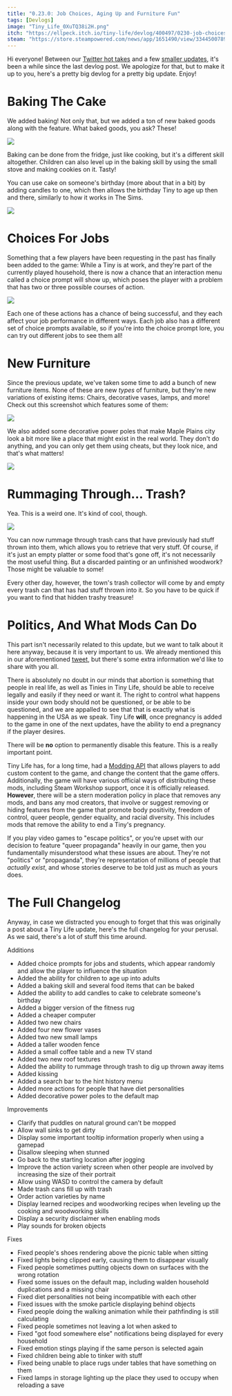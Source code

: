 ```yaml
---
title: "0.23.0: Job Choices, Aging Up and Furniture Fun"
tags: [Devlogs]
image: "Tiny_Life_0XuTQ38i2H.png"
itch: "https://ellpeck.itch.io/tiny-life/devlog/400497/0230-job-choices-aging-up-and-furniture-fun"
steam: "https://store.steampowered.com/news/app/1651490/view/3344500789303904087"
---
```


Hi everyone! Between our [Twitter hot takes](https://twitter.com/TinyLifeGame/status/1540355510788055040) and a few [smaller updates](https://docs.tinylifegame.com/Changelog), it's been a while since the last devlog post. We apologize for that, but to make it up to you, here's a pretty big devlog for a pretty big update. Enjoy!

# Baking The Cake
We added baking! Not only that, but we added a ton of new baked goods along with the feature. What baked goods, you ask? These!

![](Tiny_Life_0XuTQ38i2H.png)

Baking can be done from the fridge, just like cooking, but it's a different skill altogether. Children can also level up in the baking skill by using the small stove and making cookies on it. Tasty!

You can use cake on someone's birthday (more about that in a bit) by adding candles to one, which then allows the birthday Tiny to age up then and there, similarly to how it works in The Sims.

![](Tiny_Life_aU8Bz7p2G8.png)

# Choices For Jobs
Something that a few players have been requesting in the past has finally been added to the game: While a Tiny is at work, and they're part of the currently played household, there is now a chance that an interaction menu called a choice prompt will show up, which poses the player with a problem that has two or three possible courses of action.

![](Tiny_Life_2QZikScZRi.png)

Each one of these actions has a chance of being successful, and they each affect your job performance in different ways. Each job also has a different set of choice prompts available, so if you're into the choice prompt lore, you can try out different jobs to see them all!

# New Furniture
Since the previous update, we've taken some time to add a bunch of new furniture items. None of these are new *types* of furniture, but they're new variations of existing items: Chairs, decorative vases, lamps, and more! Check out this screenshot which features some of them:

![](22-07-04_15-40-42.png)

We also added some decorative power poles that make Maple Plains city look a bit more like a place that might exist in the real world. They don't do anything, and you can only get them using cheats, but they look nice, and that's what matters!

![](Tiny_Life_GWMLHdoQqm.png)

# Rummaging Through... Trash?
Yea. This is a weird one. It's kind of cool, though.

![](Tiny_Life_e3yMNy0HqV.png)

You can now rummage through trash cans that have previously had stuff thrown into them, which allows you to retrieve that very stuff. Of course, if it's just an empty platter or some food that's gone off, it's not necessarily the most useful thing. But a discarded painting or an unfinished woodwork? Those might be valuable to some!

Every other day, however, the town's trash collector will come by and empty every trash can that has had stuff thrown into it. So you have to be quick if you want to find that hidden trashy treasure!

# Politics, And What Mods Can Do
This part isn't necessarily related to this update, but we want to talk about it here anyway, because it is very important to us. We already mentioned this in our aforementioned [tweet](https://twitter.com/TinyLifeGame/status/1540355510788055040), but there's some extra information we'd like to share with you all.

There is absolutely no doubt in our minds that abortion is something that people in real life, as well as Tinies in Tiny Life, should be able to receive legally and easily if they need or want it. The right to control what happens inside your own body should not be questioned, or be able to be questioned, and we are appalled to see that that is exactly what is happening in the USA as we speak. Tiny Life **will**, once pregnancy is added to the game in one of the next updates, have the ability to end a pregnancy if the player desires.

There will be **no** option to permanently disable this feature. This is a really important point.

Tiny Life has, for a long time, had a [Modding API](https://docs.tinylifegame.com/api/TinyLife.html) that allows players to add custom content to the game, and change the content that the game offers. Additionally, the game will have various official ways of distributing these mods, including Steam Workshop support, once it is officially released. **However**, there will be a stern moderation policy in place that removes any mods, and bans any mod creators, that involve or suggest removing or hiding features from the game that promote body positivity, freedom of control, queer people, gender equality, and racial diversity. This includes mods that remove the ability to end a Tiny's pregnancy.

If you play video games to "escape politics", or you're upset with our decision to feature "queer propaganda" heavily in our game, then you fundamentally misunderstood what these issues are about. They're not "politics" or "propaganda", they're representation of millions of people that *actually exist*, and whose stories deserve to be told just as much as yours does.

# The Full Changelog
Anyway, in case we distracted you enough to forget that this was originally a post about a Tiny Life update, here's the full changelog for your perusal. As we said, there's a lot of stuff this time around.

Additions
- Added choice prompts for jobs and students, which appear randomly and allow the player to influence the situation
- Added the ability for children to age up into adults
- Added a baking skill and several food items that can be baked
- Added the ability to add candles to cake to celebrate someone's birthday
- Added a bigger version of the fitness rug
- Added a cheaper computer
- Added two new chairs
- Added four new flower vases
- Added two new small lamps
- Added a taller wooden fence
- Added a small coffee table and a new TV stand
- Added two new roof textures
- Added the ability to rummage through trash to dig up thrown away items
- Added kissing
- Added a search bar to the hint history menu
- Added more actions for people that have diet personalities
- Added decorative power poles to the default map

Improvements
- Clarify that puddles on natural ground can't be mopped
- Allow wall sinks to get dirty
- Display some important tooltip information properly when using a gamepad
- Disallow sleeping when stunned
- Go back to the starting location after jogging
- Improve the action variety screen when other people are involved by increasing the size of their portrait
- Allow using WASD to control the camera by default
- Made trash cans fill up with trash
- Order action varieties by name
- Display learned recipes and woodworking recipes when leveling up the cooking and woodworking skills
- Display a security disclaimer when enabling mods
- Play sounds for broken objects

Fixes
- Fixed people's shoes rendering above the picnic table when sitting
- Fixed lights being clipped early, causing them to disappear visually
- Fixed people sometimes putting objects down on surfaces with the wrong rotation
- Fixed some issues on the default map, including walden household duplications and a missing chair
- Fixed diet personalities not being incompatible with each other
- Fixed issues with the smoke particle displaying behind objects
- Fixed people doing the walking animation while their pathfinding is still calculating
- Fixed people sometimes not leaving a lot when asked to
- Fixed "got food somewhere else" notifications being displayed for every household
- Fixed emotion stings playing if the same person is selected again
- Fixed children being able to tinker with stuff
- Fixed being unable to place rugs under tables that have something on them
- Fixed lamps in storage lighting up the place they used to occupy when reloading a save
